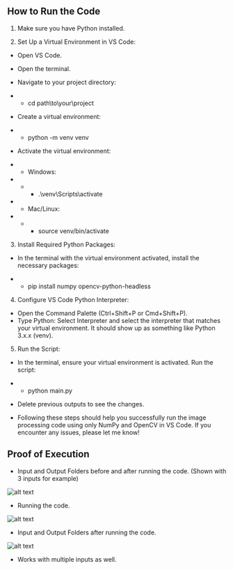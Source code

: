 ## How to Run the Code

1. Make sure you have Python installed.

2. Set Up a Virtual Environment in VS Code:

* Open VS Code.
* Open the terminal.
* Navigate to your project directory:

* *  cd path\to\your\project
* Create a virtual environment:

* * python -m venv venv
* Activate the virtual environment:
* * Windows:
* * * .\venv\Scripts\activate

* * Mac/Linux:
* * * source venv/bin/activate

3.  Install Required Python Packages:

* In the terminal with the virtual environment activated, install the necessary packages:

* * pip install numpy opencv-python-headless

4. Configure VS Code Python Interpreter:

* Open the Command Palette (Ctrl+Shift+P or Cmd+Shift+P).
* Type Python: Select Interpreter and select the interpreter that matches your virtual environment. It should show up as something like Python 3.x.x (venv).

5. Run the Script:

* In the terminal, ensure your virtual environment is activated.
Run the script:

* * python main.py

* Delete previous outputs to see the changes.

* Following these steps should help you successfully run the image processing code using only NumPy and OpenCV in VS Code. If you encounter any issues, please let me know!

## Proof of Execution

* Input and Output Folders before and after running the code. (Shown with 3 inputs for example)

![alt text](image.png)
* Running the code.

![alt text](image-1.png)
* Input and Output Folders after running the code.

![alt text](image-2.png)

* Works with multiple inputs as well. 